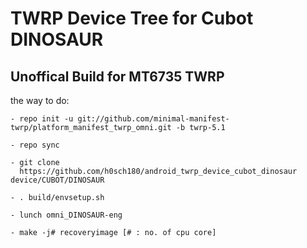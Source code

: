 TWRP Device Tree for Cubot DINOSAUR 
===========
Unoffical Build for MT6735 TWRP 
------------------

the way to do:
```
- repo init -u git://github.com/minimal-manifest-twrp/platform_manifest_twrp_omni.git -b twrp-5.1

- repo sync

- git clone
  https://github.com/h0sch180/android_twrp_device_cubot_dinosaur device/CUBOT/DINOSAUR

- . build/envsetup.sh

- lunch omni_DINOSAUR-eng

- make -j# recoveryimage [# : no. of cpu core]
```


